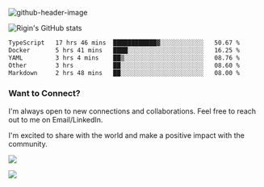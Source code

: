 
![github-header-image](https://github.com/riginoommen/riginoommen/assets/3840244/889cae65-df55-4cda-86cc-bf21bf1f2e96)

![Rigin's GitHub stats](https://github-readme-stats.vercel.app/api?username=riginoommen\&show_icons=true\&show=reviews,discussions_started,discussions_answered,prs_merged,prs_merged_percentage)


<!--START_SECTION:waka-->

```txt
TypeScript   17 hrs 46 mins  ████████████▓░░░░░░░░░░░░   50.67 %
Docker       5 hrs 41 mins   ████░░░░░░░░░░░░░░░░░░░░░   16.25 %
YAML         3 hrs 4 mins    ██▒░░░░░░░░░░░░░░░░░░░░░░   08.76 %
Other        3 hrs           ██░░░░░░░░░░░░░░░░░░░░░░░   08.60 %
Markdown     2 hrs 48 mins   ██░░░░░░░░░░░░░░░░░░░░░░░   08.00 %
```

<!--END_SECTION:waka-->

### Want to Connect?

I'm always open to new connections and collaborations. Feel free to reach out to me on Email/LinkedIn.

I'm excited to share with the world and make a positive impact with the community.

![](https://komarev.com/ghpvc/?username=riginoommen)

![](https://hit.yhype.me/github/profile?user_id=3840244)

